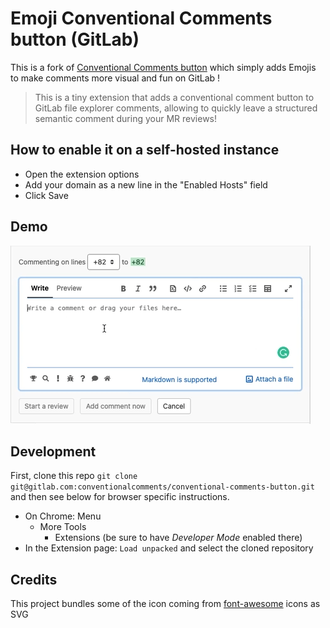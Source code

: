 # Emoji Conventional Comments button (GitLab)

This is a fork of [Conventional Comments button](https://gitlab.com/ftechz/conventional-comments-button) which simply adds Emojis to make comments more visual and fun on GitLab !

> This is a tiny extension that adds a conventional comment button to GitLab file explorer comments, allowing to quickly leave a structured semantic comment during your MR reviews!

## How to enable it on a self-hosted instance

- Open the extension options
- Add your domain as a new line in the "Enabled Hosts" field
- Click Save

## Demo

![Demo](demo.gif)

## Development

First, clone this repo `git clone git@gitlab.com:conventionalcomments/conventional-comments-button.git` and then see below for browser specific instructions.

- On Chrome: Menu
  - More Tools
    - Extensions (be sure to have _Developer Mode_ enabled there)
- In the Extension page: `Load unpacked` and select the cloned repository

## Credits

This project bundles some of the icon coming from [font-awesome](https://fontawesome.com/) icons as SVG
